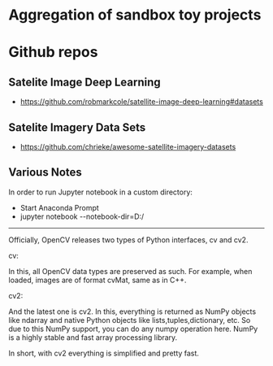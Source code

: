 # Aggregation of sandbox toy projects

# Github repos
## Satelite Image Deep Learning
* https://github.com/robmarkcole/satellite-image-deep-learning#datasets
## Satelite Imagery Data Sets
* https://github.com/chrieke/awesome-satellite-imagery-datasets

## Various Notes

In order to run Jupyter notebook in a custom directory:
- Start Anaconda Prompt
- jupyter notebook --notebook-dir=D:/

--------------------------------------------------------------------------
Officially, OpenCV releases two types of Python interfaces, cv and cv2.

cv:

In this, all OpenCV data types are preserved as such. For example, when loaded, images are of format cvMat, same as in C++.

cv2:

And the latest one is cv2. In this, everything is returned as NumPy objects like ndarray and native Python objects like lists,tuples,dictionary, etc. So due to this NumPy support, you can do any numpy operation here. NumPy is a highly stable and fast array processing library.

In short, with cv2 everything is simplified and pretty fast.

